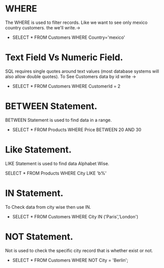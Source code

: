 # WHERE

The WHERE is used to filter records. Like we want to see only mexico country customers. the we'll write.->

* SELECT * FROM Customers WHERE Country='mexico'

# Text Field Vs Numeric Field.

SQL requires single quotes around text values (most database systems will also allow double quotes). To See Customers data by id write ->

* SELECT * FROM Customers WHERE CustomerId = 2

# BETWEEN Statement.

BETWEEN Statement is used to find data in a range.

* SELECT * FROM Products WHERE Price BETWEEN 20 AND 30

# Like Statement.

LIKE Statement is used to find data Alphabet Wise.

SELECT * FROM Products WHERE City LIKE 'b%'

# IN Statement.

To Check data from city wise then use IN.

* SELECT * FROM Customers WHERE City IN ('Paris','London')

# NOT Statement.

Not is used to check the specific city record that is whether exist or not.

* SELECT * FROM Customers WHERE NOT City = 'Berlin';